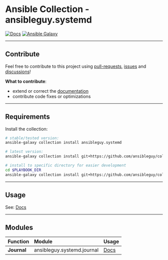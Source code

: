 # Ansible Collection - ansibleguy.systemd

<!-- [![Lint Test Status](https://badges.ansibleguy.net/systemd.collection.lint.svg)](https://github.com/ansibleguy/collection_systemd/blob/latest/scripts/lint.sh) -->

[![Docs](https://readthedocs.org/projects/systemd_ansible/badge/?version=latest&style=flat)](https://systemd.ansibleguy.net)
[![Ansible Galaxy](https://img.shields.io/ansible/collection/2148)](https://galaxy.ansible.com/ansibleguy/systemd)

----

## Contribute

Feel free to contribute to this project using [pull-requests](https://github.com/ansibleguy/collection_systemd/pulls), [issues](https://github.com/ansibleguy/collection_systemd/issues) and [discussions](https://github.com/ansibleguy/collection_systemd/discussions)!

**What to contribute**:

* extend or correct the [documentation](https://github.com/ansibleguy/collection_systemd/blob/latest/docs)
* contribute code fixes or optimizations

----

## Requirements

Install the collection:

```bash
# stable/tested version:
ansible-galaxy collection install ansibleguy.systemd

# latest version:
ansible-galaxy collection install git+https://github.com/ansibleguy/collection_systemd.git

# install to specific directory for easier development
cd $PLAYBOOK_DIR
ansible-galaxy collection install git+https://github.com/ansibleguy/collection_systemd.git -p ./collections
```

----

## Usage

See: [Docs](https://systemd.ansibleguy.net)

----

## Modules


| Function    | Module                     | Usage                                                                     |
|:------------|:---------------------------|:----------------------------------------------------------------------|
| **Journal** | ansibleguy.systemd.journal | [Docs](https://systemd.ansibleguy.net/en/latest/modules/journal.html) |
